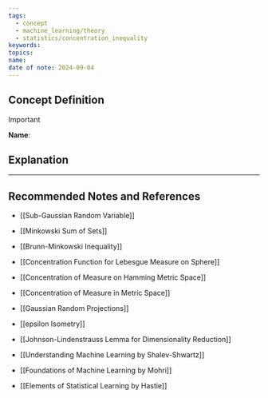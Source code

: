 ```yaml
---
tags:
  - concept
  - machine_learning/theory
  - statistics/concentration_inequality
keywords: 
topics: 
name: 
date of note: 2024-09-04
---
```


## Concept Definition

>[!important]
>**Name**: 



## Explanation





-----------
##  Recommended Notes and References




- [[Sub-Gaussian Random Variable]]
- [[Minkowski Sum of Sets]]
- [[Brunn-Minkowski Inequality]]
- [[Concentration Function for Lebesgue Measure on Sphere]]
- [[Concentration of Measure on Hamming Metric Space]]
- [[Concentration of Measure in Metric Space]]


- [[Gaussian Random Projections]]
- [[epsilon Isometry]]
- [[Johnson-Lindenstrauss Lemma for Dimensionality Reduction]]


- [[Understanding Machine Learning by Shalev-Shwartz]]
- [[Foundations of Machine Learning by Mohri]]
- [[Elements of Statistical Learning by Hastie]] 